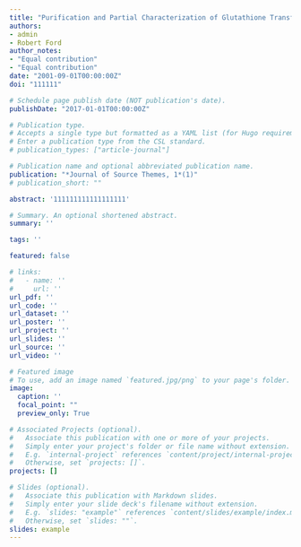 ```yaml
---
title: "Purification and Partial Characterization of Glutathione Transferase from the Teleost Monopterus Albus"
authors:
- admin
- Robert Ford
author_notes:
- "Equal contribution"
- "Equal contribution"
date: "2001-09-01T00:00:00Z"
doi: "111111" 

# Schedule page publish date (NOT publication's date).
publishDate: "2017-01-01T00:00:00Z"

# Publication type.
# Accepts a single type but formatted as a YAML list (for Hugo requirements).
# Enter a publication type from the CSL standard.
# publication_types: ["article-journal"]

# Publication name and optional abbreviated publication name.
publication: "*Journal of Source Themes, 1*(1)"
# publication_short: ""

abstract: '111111111111111111'

# Summary. An optional shortened abstract.
summary: ''

tags: ''

featured: false

# links:
#   - name: ''
#     url: ''
url_pdf: ''
url_code: ''
url_dataset: ''
url_poster: ''
url_project: ''
url_slides: ''
url_source: ''
url_video: ''

# Featured image
# To use, add an image named `featured.jpg/png` to your page's folder. 
image:
  caption: ''
  focal_point: ""
  preview_only: True

# Associated Projects (optional).
#   Associate this publication with one or more of your projects.
#   Simply enter your project's folder or file name without extension.
#   E.g. `internal-project` references `content/project/internal-project/index.md`.
#   Otherwise, set `projects: []`.
projects: []

# Slides (optional).
#   Associate this publication with Markdown slides.
#   Simply enter your slide deck's filename without extension.
#   E.g. `slides: "example"` references `content/slides/example/index.md`.
#   Otherwise, set `slides: ""`.
slides: example
---
```




